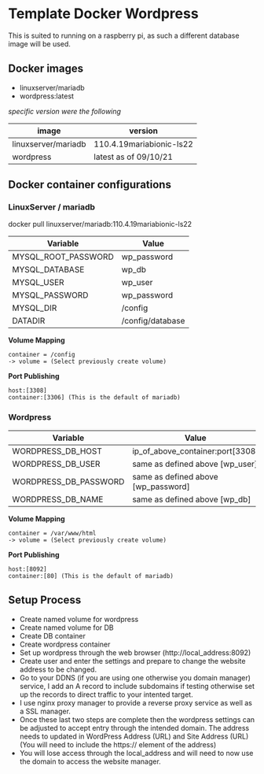 # Template Docker Wordpress
This is suited to running on a raspberry pi, as such a different database image will be used.

## Docker images

- linuxserver/mariadb
- wordpress:latest

*specific version were the following*

|   image   |   version |
|   ------- | --------- |
|   linuxserver/mariadb |   110.4.19mariabionic-ls22    | 
|   wordpress           |   latest as of 09/10/21       | 


## Docker container configurations

### LinuxServer / mariadb

docker pull linuxserver/mariadb:110.4.19mariabionic-ls22


|   Variable   |   Value  |
|   --------    | -------- |
|   MYSQL_ROOT_PASSWORD |   wp_password   |
|   MYSQL_DATABASE  |   wp_db   |  
|   MYSQL_USER  |   wp_user   |
|   MYSQL_PASSWORD  |   wp_password   |
|   MYSQL_DIR  |   /config   |
|   DATADIR  |   /config/database   |

**Volume Mapping**
```
container = /config
-> volume = (Select previously create volume)
```

**Port Publishing**

```
host:[3308]
container:[3306] (This is the default of mariadb)
```

### Wordpress 

|   Variable   |   Value  |
|   --------    | -------- |
|   WORDPRESS_DB_HOST |   ip_of_above_container:port[3308]   |
|   WORDPRESS_DB_USER  |   same as defined above [wp_user]   |  
|   WORDPRESS_DB_PASSWORD  |   same as defined above [wp_password]   |
|   WORDPRESS_DB_NAME  |   same as defined above [wp_db]   |

**Volume Mapping**
```
container = /var/www/html
-> volume = (Select previously create volume)
```

**Port Publishing**

```
host:[8092]
container:[80] (This is the default of mariadb)
```

## Setup Process

* Create named volume for wordpress
* Create named volume for DB
* Create DB container
* Create wordpress container
* Set up wordpress through the web browser (http://local_address:8092)
* Create user and enter the settings and prepare to change the website address to be changed.
* Go to your DDNS (if you are using one otherwise you domain manager) service, I add an A record to include subdomains if testing otherwise set up the records to direct traffic to your intented target.
* I use nginx proxy manager to provide a reverse proxy service as well as a SSL manager. 
* Once these last two steps are complete then the wordpress settings can be adjusted to accept entry through the intended domain. The address needs to updated in WordPress Address (URL) and Site Address (URL) (You will need to include the https:// element of the address) 
* You will lose access through the local_address and will need to now use the domain to access the website manager.
